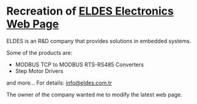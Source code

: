 # Recreation of [ELDES Electronics Web Page](http://eldes.com.tr/)

ELDES is an R&D company that provides solutions in embedded systems.

Some of the products are:
* MODBUS TCP to MODBUS RTS-RS485 Converters
* Step Motor Drivers

and more... 
For details: info@eldes.com.tr

The owner of the company wanted me to modify the latest web page.